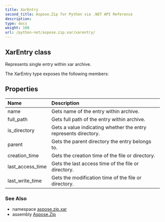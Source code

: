 ```yaml
---
title: XarEntry
second_title: Aspose.Zip for Python via .NET API Reference
description: 
type: docs
weight: 100
url: /python-net/aspose.zip.xar/xarentry/
---
```


## XarEntry class

Represents single entry within xar archive.

The XarEntry type exposes the following members:
## Properties
| Name | Description |
| :- | :- |
|name|Gets name of the entry within archive.|
|full_path|Gets full path of the entry within archive.|
|is_directory|Gets a value indicating whether the entry represents directory.|
|parent|Gets the parent directory the entry belongs to.|
|creation_time|Gets the creation time of the file or directory.|
|last_access_time|Gets the last access time of the file or directory.|
|last_write_time|Gets the modification time of the file or directory.|

### See Also

* namespace [aspose.zip.xar](/zip/python-net/aspose.zip.xar/)
* assembly [Aspose.Zip](/zip/python-net/)

